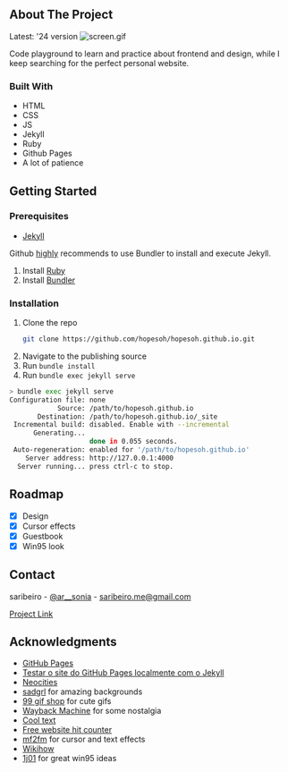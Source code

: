 ## About The Project

Latest: '24 version
![screen.gif](assets%2Fimages%2Fgif%2Fscreen.gif)

Code playground to learn and practice about frontend and design, while I keep searching for the perfect personal website.


### Built With

* HTML
* CSS
* JS
* Jekyll
* Ruby
* Github Pages
* A lot of patience

## Getting Started

### Prerequisites

* [Jekyll](https://jekyllrb.com/docs/installation/)

Github [highly](https://docs.github.com/en/pages/setting-up-a-github-pages-site-with-jekyll/testing-your-github-pages-site-locally-with-jekyll#prerequisites) recommends to use Bundler to install and execute Jekyll.

1. Install [Ruby](https://www.ruby-lang.org/en/documentation/installation/)
2. Install [Bundler](https://bundler.io/)

### Installation

1. Clone the repo
   ```sh
   git clone https://github.com/hopesoh/hopesoh.github.io.git
   ```
2. Navigate to the publishing source
3. Run `bundle install`
4. Run `bundle exec jekyll serve`

```bash
> bundle exec jekyll serve
Configuration file: none
            Source: /path/to/hopesoh.github.io
       Destination: /path/to/hopesoh.github.io/_site
 Incremental build: disabled. Enable with --incremental
      Generating... 
                    done in 0.055 seconds.
 Auto-regeneration: enabled for '/path/to/hopesoh.github.io'
    Server address: http://127.0.0.1:4000
  Server running... press ctrl-c to stop.
```

## Roadmap

- [X] Design
- [X] Cursor effects
- [X] Guestbook
- [X] Win95 look

## Contact

saribeiro - [@ar__sonia](https://twitter.com/ar__sonia) - saribeiro.me@gmail.com

[Project Link](https://hopesoh.github.io/)

## Acknowledgments

* [GitHub Pages](https://docs.github.com/en/pages/getting-started-with-github-pages/about-github-pages)
* [Testar o site do GitHub Pages localmente com o Jekyll](https://docs.github.com/pt/pages/setting-up-a-github-pages-site-with-jekyll/testing-your-github-pages-site-locally-with-jekyll)
* [Neocities](https://neocities.org/browse)
* [sadgrl](https://sadgrl.online/webmastery/layouts/) for amazing backgrounds
* [99 gif shop](https://99gifshop.neocities.org/) for cute gifs
* [Wayback Machine](https://archive.org/web) for some nostalgia
* [Cool text](https://cooltext.com/)
* [Free website hit counter](https://www.free-website-hit-counter.com/)
* [mf2fm](https://www.mf2fm.com/rv/) for cursor and text effects
* [Wikihow](https://www.wikihow.com/Make-a-Website-Like-the-90s)
* [1j01](https://github.com/1j01/98?tab=readme-ov-file) for great win95 ideas
